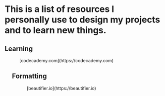 <h1>This is a list of resources I personally use to design my projects and to learn new things.</h1>

<h2>Learning</h2>
<ul>
    <ol>
        <p>
            [codecademy.com](https://codecademy.com)
        </p>
    </ol>
    <h2>Formatting</h2>
    <ul>
        <ol>
            <p>
                [beautifier.io](https://beautifier.io)
            </p>
        </ol>
    </ul>
</ul>
